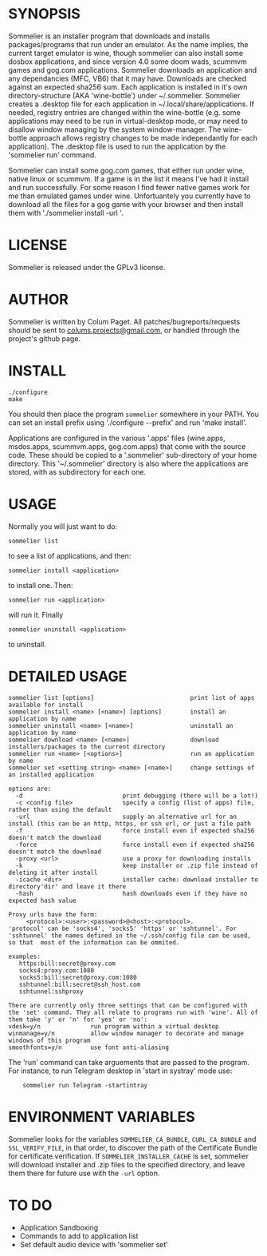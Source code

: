 SYNOPSIS
=========

Sommelier is an installer program that downloads and installs packages/programs that run under an emulator. As the name implies, the current target emulator is wine, though sommelier can also install some dosbox applications, and since version 4.0 some doom wads, scummvm games and gog.com applications. Sommelier downloads an application and any dependancies (MFC, VB6) that it may have. Downloads are checked against an expected sha256 sum. Each application is installed in it's own directory-structure (AKA 'wine-bottle') under ~/.sommelier.  Sommelier creates a .desktop file for each application in ~/.local/share/applications. If needed, registry entries are changed within the wine-bottle (e.g. some applications may need to be run in virtual-desktop mode, or may need to disallow window managing by the system window-manager. The wine-bottle approach allows registry changes to be made independantly for each application). The .desktop file is used to run the application by the 'sommelier run' command.

Sommelier can install some gog.com games, that either run under wine, native linux or scummvm. If a game is in the list it means I've had it install and run successfully. For some reason I find fewer native games work for me than emulated games under wine. Unfortuantely you currently have to download all the files for a gog game with your browser and then install them with './sommelier install <game name> -url <path to installer>'.


LICENSE
=======

Sommelier is released under the GPLv3 license.


AUTHOR
======

Sommelier is written by Colum Paget. All patches/bugreports/requests should be sent to colums.projects@gmail.com, or handled through the project's github page.


INSTALL
=======

```
./configure
make
```

You should then place the program `sommelier` somewhere in your PATH. You can set an install prefix using './configure --prefix' and run 'make install'. 

Applications are configured in the various '.apps' files (wine.apps, msdos.apps, scummvm.apps, gog.com.apps) that come with the source code. These should be copied to a '.sommelier' sub-directory of your home directory. This '~/.sommelier' directory is also where the applications are stored, with as subdirectory for each one.



USAGE
=====

Normally you will just want to do:

`sommelier list` 

to see a list of applications, and then:

`sommelier install <application>`

to install one. Then:

`sommelier run <application>`

will run it. Finally

`sommelier uninstall <application>`

to uninstall.


DETAILED USAGE
==============

```
sommelier list [options]                           print list of apps available for install
sommelier install <name> [<name>] [options]        install an application by name
sommelier uninstall <name> [<name>]                uninstall an application by name
sommelier download <name> [<name>]                 download installers/packages to the current directory
sommelier run <name> [<options>]                   run an application by name
sommelier set <setting string> <name> [<name>]     change settings of an installed application

options are:
  -d                            print debugging (there will be a lot!)
  -c <config file>              specify a config (list of apps) file, rather than using the default
  -url                          supply an alternative url for an install (this can be an http, https, or ssh url, or just a file path
  -f                            force install even if expected sha256 doesn't match the download
  -force                        force install even if expected sha256 doesn't match the download
  -proxy <url>                  use a proxy for downloading installs
  -k                            keep installer or .zip file instead of deleting it after install
  -icache <dir>                 installer cache: download installer to directory'dir' and leave it there
  -hash                         hash downloads even if they have no expected hash value

Proxy urls have the form: 
     <protocol>:<user>:<password>@<host>:<protocol>. 
'protocol' can be 'socks4', 'socks5' 'https' or 'sshtunnel'. For 'sshtunnel' the names defined in the ~/.ssh/config file can be used, so that  most of the information can be ommited.

examples:
   https:bill:secret@proxy.com
   socks4:proxy.com:1080
   socks5:bill:secret@proxy.com:1080
   sshtunnel:bill:secret@ssh_host.com
   sshtunnel:sshproxy

There are currently only three settings that can be configured with the 'set' command. They all relate to programs run with 'wine'. All of them take 'y' or 'n' for 'yes' or 'no':
vdesk=y/n              run program within a virtual desktop
winmanage=y/n          allow window manager to decorate and manage windows of this program
smoothfonts=y/n        use font anti-aliasing

```

The 'run' command can take arguements that are passed to the program. For instance, to run Telegram desktop in 'start in systray' mode use:

```
	sommelier run Telegram -startintray
```



ENVIRONMENT VARIABLES
=====================

Sommelier looks for the variables `SOMMELIER_CA_BUNDLE`, `CURL_CA_BUNDLE` and `SSL_VERIFY_FILE`, in that order, to discover the path of the Certificate Bundle for certificate verification.
If `SOMMELIER_INSTALLER_CACHE` is set, sommelier will download installer and .zip files to the specified directory, and leave them there for future use with the `-url` option.


TO DO
=====

* Application Sandboxing
* Commands to add to application list
* Set default audio device with 'sommelier set'

